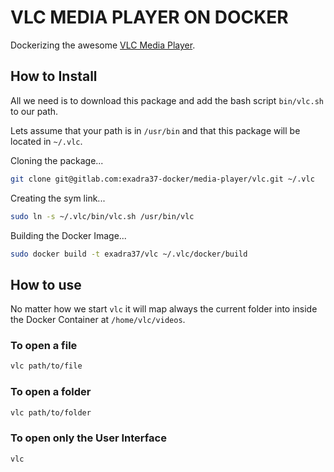 # VLC MEDIA PLAYER ON DOCKER

Dockerizing the awesome [VLC Media Player](https://www.videolan.org/).


## How to Install

All we need is to download this package and add the bash script `bin/vlc.sh` to our path.

Lets assume that your path is in `/usr/bin` and that this package will be located in `~/.vlc`.

Cloning the package...

```bash
git clone git@gitlab.com:exadra37-docker/media-player/vlc.git ~/.vlc
```

Creating the sym link...

```bash
sudo ln -s ~/.vlc/bin/vlc.sh /usr/bin/vlc
```

Building the Docker Image...

```bash
sudo docker build -t exadra37/vlc ~/.vlc/docker/build
```

## How to use

No matter how we start `vlc` it will map always the current folder into inside the Docker Container
at `/home/vlc/videos`.

### To open a file

```bash
vlc path/to/file
```

### To open a folder

```bash
vlc path/to/folder
```

### To open only the User Interface

```bash
vlc
```